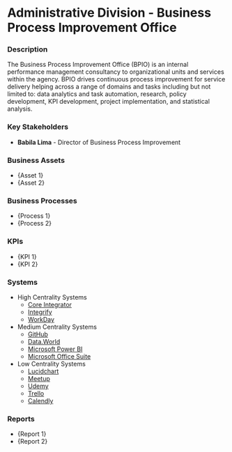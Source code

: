 # Administrative Division - Business Process Improvement Office

### Description
The Business Process Improvement Office (BPIO) is an internal performance management consultancy to organizational units and services within the agency.  BPIO drives continuous process improvement for service delivery helping across a range of domains and tasks including but not limited to: data analytics and task automation, research, policy development, KPI development, project implementation, and statistical analysis.

### Key Stakeholders
- **Babila Lima** - Director of Business Process Improvement

### Business Assets
- {Asset 1}
- {Asset 2}

### Business Processes
- {Process 1}
- {Process 2}

### KPIs
- {KPI 1}
- {KPI 2}

### Systems
- High Centrality Systems
    - [Core Integrator](/systems/core-integrator.md)
    - [Integrify](/systems/integrify.md)
    - [WorkDay](/systems/workday.md)
- Medium Centrality Systems
    - [GitHub](/systems/github.md)
    - [Data.World](/systems/data-world.md)
    - [Microsoft Power BI](/systems/microsoft-power-bi.md)
    - [Microsoft Office Suite](/systems/microsoft-office.md)
- Low Centrality Systems
    - [Lucidchart](/systems/lucid-chart.md)
    - [Meetup](/systems/meetup.md)
    - [Udemy](/systems/udemy.md)
    - [Trello](/systems/trello.md)
    - [Calendly](/systems/calendly.md)

### Reports
- {Report 1}
- {Report 2}

